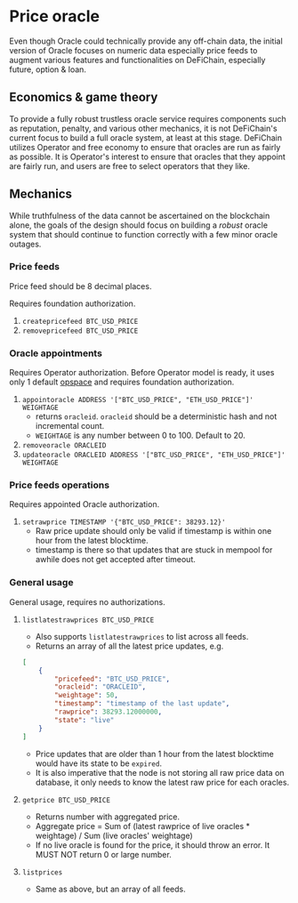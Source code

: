 # Price oracle

Even though Oracle could technically provide any off-chain data, the initial version of Oracle focuses on numeric data especially price feeds to augment various features and functionalities on DeFiChain, especially future, option & loan.

## Economics & game theory

To provide a fully robust trustless oracle service requires components such as reputation, penalty, and various other mechanics, it is not DeFiChain's current focus to build a full oracle system, at least at this stage. DeFiChain utilizes Operator and free economy to ensure that oracles are run as fairly as possible. It is Operator's interest to ensure that oracles that they appoint are fairly run, and users are free to select operators that they like.

## Mechanics

While truthfulness of the data cannot be ascertained on the blockchain alone, the goals of the design should focus on building a _robust_ oracle system that should continue to function correctly with a few minor oracle outages.

### Price feeds

Price feed should be 8 decimal places.

Requires foundation authorization.
1. `createpricefeed BTC_USD_PRICE`
2. `removepricefeed BTC_USD_PRICE`

### Oracle appointments

Requires Operator authorization. Before Operator model is ready, it uses only 1 default [opspace](../operator) and requires foundation authorization.

1. `appointoracle ADDRESS '["BTC_USD_PRICE", "ETH_USD_PRICE"]' WEIGHTAGE`
    - returns `oracleid`. `oracleid` should be a deterministic hash and not incremental count.
    - `WEIGHTAGE` is any number between 0 to 100. Default to 20.
2. `removeoracle ORACLEID`
3. `updateoracle ORACLEID ADDRESS '["BTC_USD_PRICE", "ETH_USD_PRICE"]' WEIGHTAGE`


### Price feeds operations

Requires appointed Oracle authorization.

1. `setrawprice TIMESTAMP '{"BTC_USD_PRICE": 38293.12}'`
    - Raw price update should only be valid if timestamp is within one hour from the latest blocktime.
    - timestamp is there so that updates that are stuck in mempool for awhile does not get accepted after timeout.

### General usage

General usage, requires no authorizations.

1. `listlatestrawprices BTC_USD_PRICE`
    - Also supports `listlatestrawprices` to list across all feeds.
    - Returns an array of all the latest price updates, e.g.

    ```json
    [
        {
            "pricefeed": "BTC_USD_PRICE",
            "oracleid": "ORACLEID",
            "weightage": 50,
            "timestamp": "timestamp of the last update",
            "rawprice": 38293.12000000,
            "state": "live"
        }
    ]
    ```

    - Price updates that are older than 1 hour from the latest blocktime would have its state to be `expired`.
    - It is also imperative that the node is not storing all raw price data on database, it only needs to know the latest raw price for each oracles.

1. `getprice BTC_USD_PRICE`
    - Returns number with aggregated price.
    - Aggregate price = Sum of (latest rawprice of live oracles * weightage) / Sum (live oracles' weightage)
    - If no live oracle is found for the price, it should throw an error. It MUST NOT return 0 or large number.

1. `listprices`
    - Same as above, but an array of all feeds.
